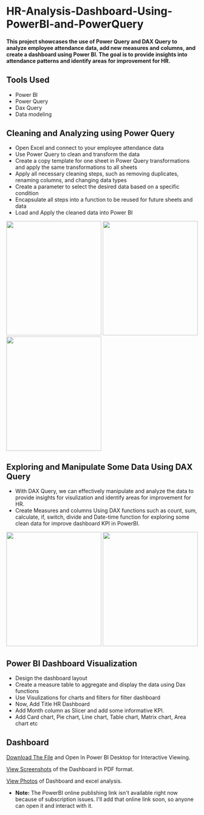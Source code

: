 # HR-Analysis-Dashboard-Using-PowerBI-and-PowerQuery

#### This project showcases the use of Power Query and DAX Query to analyze employee attendance data, add new measures and columns, and create a dashboard using Power BI. The goal is to provide insights into attendance patterns and identify areas for improvement for HR.

<!--
# Table Of Contents
  
  1. #### **[Tools Used]**
  2. #### **[Clean and Analyze Data using PowerQuery]**
  3. #### **[Exploring Data Using DAX Query]**
  4. #### **[Create Dashboard Using Visulizations and filters]**
  5. #### **[Dashboard]**
--->


## **Tools Used**

* Power BI
* Power Query
* Dax Query
* Data modeling


## **Cleaning and Analyzing using Power Query**

* Open Excel and connect to your employee attendance data
* Use Power Query to clean and transform the data
* Create a copy template for one sheet in Power Query transformations and apply the same transformations to all sheets
* Apply all necessary cleaning steps, such as removing duplicates, renaming columns, and changing data types
* Create a parameter to select the desired data based on a specific condition
* Encapsulate all steps into a function to be reused for future sheets and data
* Load and Apply the cleaned data into Power BI


<img src="https://user-images.githubusercontent.com/121340232/215422133-46b98d23-2fe0-4a18-982f-a61f8fc0dbf1.png" height="300" width="250">    <img src="https://user-images.githubusercontent.com/121340232/215421953-43136862-0cd0-4fd6-b040-31cdfbf520af.png" height="300" width="250">    <img src="https://user-images.githubusercontent.com/121340232/215423579-22676df9-b221-4d66-b08b-876ee6d8cb9a.png" height="300" width="250">




## **Exploring and Manipulate Some Data Using DAX Query**


* With DAX Query, we can effectively manipulate and analyze the data to provide insights for visulization and identify areas for improvement for HR.
* Create Measures and columns Using DAX functions such as count, sum, calculate, if, switch, divide and Date-time function for exploring some clean data for improve dashboard KPI in PowerBI.

<img src="https://user-images.githubusercontent.com/121340232/215957569-27b24ab1-bc2e-42b6-aa8e-57ab14b28c07.png" height="300" width="250">    <img src="https://user-images.githubusercontent.com/121340232/215957647-6d2995ea-7b89-4950-ad56-a65589324173.png" height="300" width="250">



## **Power BI Dashboard Visualization**

*  Design the dashboard layout
*  Create a measure table to aggregate and display the data using Dax functions
*  Use Visulizations for charts and filters for filter dashboard
*  Now, Add Title HR Dashboard
*  Add Month column as Slicer and add some informative KPI.
*  Add Card chart, Pie chart, Line chart, Table chart, Matrix chart, Area chart etc


## **Dashboard**

  [Download The File]([https://github.com/SarangGami/HR-Analytics-Dashboard-PowerBI-PowerQuery/blob/main/HR_DASHBOARD_PowerBI%20Project.pbix](https://github.com/paragdhusiya/HR-Analytics-Power-Bi-DashBoard/blob/main/HR_DASHBOARD_PowerBI%20Project.pbix)) and Open In Power BI Desktop for Interactive Viewing.

  [View Screenshots](https://github.com/SarangGami/HR-Analytics-Dashboard-PowerBI-PowerQuery/blob/main/PowerBI%20HR%20Dashboard.pdf) of the Dashboard in PDF format.
  
  [View Photos](https://github.com/SarangGami/HR-Analytics-Dashboard-PowerBI-PowerQuery/tree/main/Power%20BI%20HR-Dashboard%20Photos) of Dashboard and excel analysis.
  
 
*  **Note:** The PowerBI online publishing link isn't available right now because of subscription issues. I'll add that online link soon, so anyone can open it and interact with it.














<!--

 - [worksheet Before - After cleaning and Analyze](https://github.com/SarangGami/HR-Analysis-Dashboard-Using-PowerBI-and-PowerQuery/edit/main/README.md#attendance-data-worksheet-before-cleaning-and-analizing)

## Attendance Data Worksheet Before Cleaning and Analizing

<img src="https://user-images.githubusercontent.com/121340232/215525517-5a1d1d20-4519-42ff-b545-ff0241b4f864.png" height="400" width="700">    <img src="https://user-images.githubusercontent.com/121340232/215428079-953031c3-9657-450a-96d5-a72515b4747c.png" height="400" width="250">


## Attendance Data WorkSheet After Cleaning and Analizing

<img src="https://user-images.githubusercontent.com/121340232/215428687-c4efb813-b621-4b3f-a9b9-6ff95f337ddd.png" height="420" width="500"> 

--->
